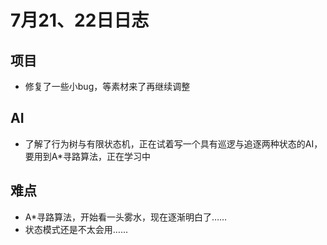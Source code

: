 # 7月21、22日日志

## 项目

* 修复了一些小bug，等素材来了再继续调整 

## AI 

* 了解了行为树与有限状态机，正在试着写一个具有巡逻与追逐两种状态的AI，要用到A*寻路算法，正在学习中 

## 难点 

* A*寻路算法，开始看一头雾水，现在逐渐明白了……
* 状态模式还是不太会用……